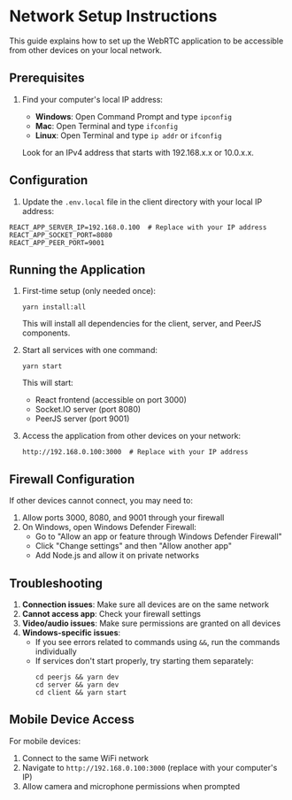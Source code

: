 # Network Setup Instructions

This guide explains how to set up the WebRTC application to be accessible from other devices on your local network.

## Prerequisites

1. Find your computer's local IP address:
   - **Windows**: Open Command Prompt and type `ipconfig`
   - **Mac**: Open Terminal and type `ifconfig`
   - **Linux**: Open Terminal and type `ip addr` or `ifconfig`

   Look for an IPv4 address that starts with 192.168.x.x or 10.0.x.x.

## Configuration

1. Update the `.env.local` file in the client directory with your local IP address:

```
REACT_APP_SERVER_IP=192.168.0.100  # Replace with your IP address
REACT_APP_SOCKET_PORT=8080
REACT_APP_PEER_PORT=9001
```

## Running the Application

1. First-time setup (only needed once):
   ```
   yarn install:all
   ```

   This will install all dependencies for the client, server, and PeerJS components.

2. Start all services with one command:
   ```
   yarn start
   ```

   This will start:
   - React frontend (accessible on port 3000)
   - Socket.IO server (port 8080)
   - PeerJS server (port 9001)

3. Access the application from other devices on your network:
   ```
   http://192.168.0.100:3000  # Replace with your IP address
   ```

## Firewall Configuration

If other devices cannot connect, you may need to:

1. Allow ports 3000, 8080, and 9001 through your firewall
2. On Windows, open Windows Defender Firewall:
   - Go to "Allow an app or feature through Windows Defender Firewall"
   - Click "Change settings" and then "Allow another app"
   - Add Node.js and allow it on private networks

## Troubleshooting

1. **Connection issues**: Make sure all devices are on the same network
2. **Cannot access app**: Check your firewall settings
3. **Video/audio issues**: Make sure permissions are granted on all devices
4. **Windows-specific issues**: 
   - If you see errors related to commands using `&&`, run the commands individually
   - If services don't start properly, try starting them separately:
     ```
     cd peerjs && yarn dev
     cd server && yarn dev
     cd client && yarn start
     ```

## Mobile Device Access

For mobile devices:
1. Connect to the same WiFi network
2. Navigate to `http://192.168.0.100:3000` (replace with your computer's IP)
3. Allow camera and microphone permissions when prompted 